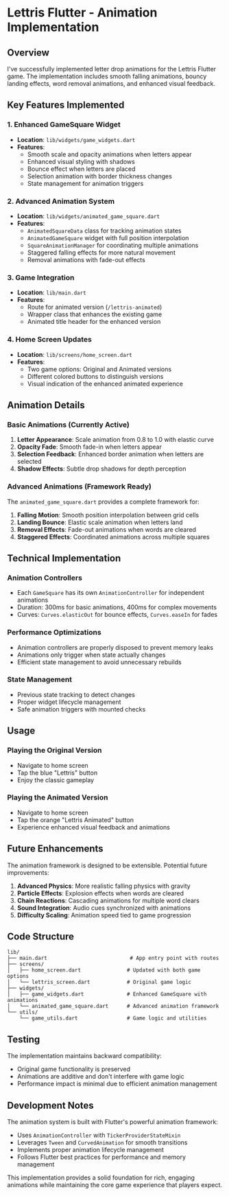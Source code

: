 # Lettris Flutter - Animation Implementation

## Overview

I've successfully implemented letter drop animations for the Lettris Flutter game. The implementation includes smooth falling animations, bouncy landing effects, word removal animations, and enhanced visual feedback.

## Key Features Implemented

### 1. Enhanced GameSquare Widget
- **Location**: `lib/widgets/game_widgets.dart`
- **Features**:
  - Smooth scale and opacity animations when letters appear
  - Enhanced visual styling with shadows
  - Bounce effect when letters are placed
  - Selection animation with border thickness changes
  - State management for animation triggers

### 2. Advanced Animation System
- **Location**: `lib/widgets/animated_game_square.dart`
- **Features**:
  - `AnimatedSquareData` class for tracking animation states
  - `AnimatedGameSquare` widget with full position interpolation
  - `SquareAnimationManager` for coordinating multiple animations
  - Staggered falling effects for more natural movement
  - Removal animations with fade-out effects

### 3. Game Integration
- **Location**: `lib/main.dart`
- **Features**:
  - Route for animated version (`/lettris-animated`)
  - Wrapper class that enhances the existing game
  - Animated title header for the enhanced version

### 4. Home Screen Updates
- **Location**: `lib/screens/home_screen.dart`
- **Features**:
  - Two game options: Original and Animated versions
  - Different colored buttons to distinguish versions
  - Visual indication of the enhanced animated experience

## Animation Details

### Basic Animations (Currently Active)
1. **Letter Appearance**: Scale animation from 0.8 to 1.0 with elastic curve
2. **Opacity Fade**: Smooth fade-in when letters appear
3. **Selection Feedback**: Enhanced border animation when letters are selected
4. **Shadow Effects**: Subtle drop shadows for depth perception

### Advanced Animations (Framework Ready)
The `animated_game_square.dart` provides a complete framework for:
1. **Falling Motion**: Smooth position interpolation between grid cells
2. **Landing Bounce**: Elastic scale animation when letters land
3. **Removal Effects**: Fade-out animations when words are cleared
4. **Staggered Effects**: Coordinated animations across multiple squares

## Technical Implementation

### Animation Controllers
- Each `GameSquare` has its own `AnimationController` for independent animations
- Duration: 300ms for basic animations, 400ms for complex movements
- Curves: `Curves.elasticOut` for bounce effects, `Curves.easeIn` for fades

### Performance Optimizations
- Animation controllers are properly disposed to prevent memory leaks
- Animations only trigger when state actually changes
- Efficient state management to avoid unnecessary rebuilds

### State Management
- Previous state tracking to detect changes
- Proper widget lifecycle management
- Safe animation triggers with mounted checks

## Usage

### Playing the Original Version
- Navigate to home screen
- Tap the blue "Lettris" button
- Enjoy the classic gameplay

### Playing the Animated Version
- Navigate to home screen
- Tap the orange "Lettris Animated" button
- Experience enhanced visual feedback and animations

## Future Enhancements

The animation framework is designed to be extensible. Potential future improvements:

1. **Advanced Physics**: More realistic falling physics with gravity
2. **Particle Effects**: Explosion effects when words are cleared
3. **Chain Reactions**: Cascading animations for multiple word clears
4. **Sound Integration**: Audio cues synchronized with animations
5. **Difficulty Scaling**: Animation speed tied to game progression

## Code Structure

```
lib/
├── main.dart                           # App entry point with routes
├── screens/
│   ├── home_screen.dart               # Updated with both game options
│   └── lettris_screen.dart            # Original game logic
├── widgets/
│   ├── game_widgets.dart              # Enhanced GameSquare with animations
│   └── animated_game_square.dart      # Advanced animation framework
└── utils/
    └── game_utils.dart                # Game logic and utilities
```

## Testing

The implementation maintains backward compatibility:
- Original game functionality is preserved
- Animations are additive and don't interfere with game logic
- Performance impact is minimal due to efficient animation management

## Development Notes

The animation system is built with Flutter's powerful animation framework:
- Uses `AnimationController` with `TickerProviderStateMixin`
- Leverages `Tween` and `CurvedAnimation` for smooth transitions
- Implements proper animation lifecycle management
- Follows Flutter best practices for performance and memory management

This implementation provides a solid foundation for rich, engaging animations while maintaining the core game experience that players expect.